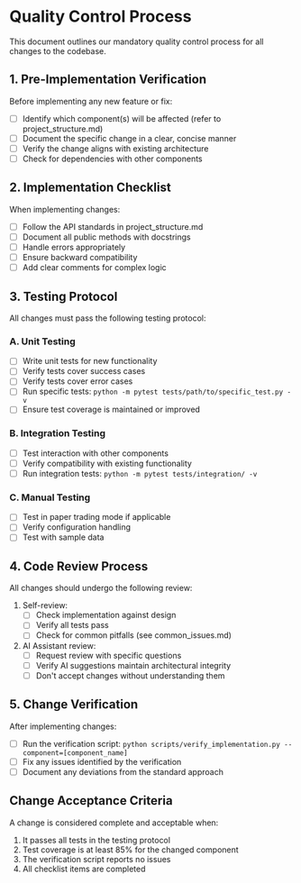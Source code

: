 # Quality Control Process

This document outlines our mandatory quality control process for all changes to the codebase.

## 1. Pre-Implementation Verification

Before implementing any new feature or fix:

- [ ] Identify which component(s) will be affected (refer to project_structure.md)
- [ ] Document the specific change in a clear, concise manner
- [ ] Verify the change aligns with existing architecture
- [ ] Check for dependencies with other components

## 2. Implementation Checklist

When implementing changes:

- [ ] Follow the API standards in project_structure.md
- [ ] Document all public methods with docstrings
- [ ] Handle errors appropriately
- [ ] Ensure backward compatibility
- [ ] Add clear comments for complex logic

## 3. Testing Protocol

All changes must pass the following testing protocol:

### A. Unit Testing
- [ ] Write unit tests for new functionality
- [ ] Verify tests cover success cases
- [ ] Verify tests cover error cases
- [ ] Run specific tests: `python -m pytest tests/path/to/specific_test.py -v`
- [ ] Ensure test coverage is maintained or improved

### B. Integration Testing
- [ ] Test interaction with other components
- [ ] Verify compatibility with existing functionality
- [ ] Run integration tests: `python -m pytest tests/integration/ -v`

### C. Manual Testing
- [ ] Test in paper trading mode if applicable
- [ ] Verify configuration handling
- [ ] Test with sample data

## 4. Code Review Process

All changes should undergo the following review:

1. Self-review:
   - [ ] Check implementation against design
   - [ ] Verify all tests pass
   - [ ] Check for common pitfalls (see common_issues.md)

2. AI Assistant review:
   - [ ] Request review with specific questions
   - [ ] Verify AI suggestions maintain architectural integrity
   - [ ] Don't accept changes without understanding them

## 5. Change Verification

After implementing changes:

- [ ] Run the verification script: `python scripts/verify_implementation.py --component=[component_name]`
- [ ] Fix any issues identified by the verification
- [ ] Document any deviations from the standard approach

## Change Acceptance Criteria

A change is considered complete and acceptable when:

1. It passes all tests in the testing protocol
2. Test coverage is at least 85% for the changed component
3. The verification script reports no issues
4. All checklist items are completed

